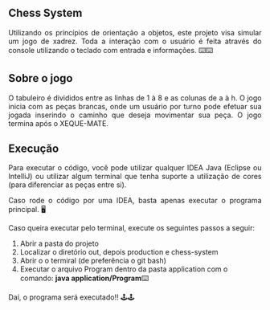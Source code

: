 ## Chess System

<p style="text-align: justify;">
Utilizando os princípios de orientação a objetos, este projeto visa simular um jogo de xadrez. 
Toda a  interação com o usuário é feita através do console utilizando o teclado com entrada e informações. ⌨️⌨️
</p>

## Sobre o jogo
<p style="text-align: justify;">
O tabuleiro é divididos entre as linhas de 1 à 8 e as colunas de a à h. O jogo inicia com as peças brancas, onde um usuário
por turno pode efetuar sua jogada inserindo o caminho que deseja movimentar sua peça. O jogo termina após o XEQUE-MATE.
</p>

## Execução

<p style="text-align: justify;">
    Para executar o código, você pode utilizar qualquer IDEA Java (Eclipse ou IntelliJ) ou utilizar algum terminal 
    que tenha suporte a utilização de cores (para diferenciar as peças entre si).   
</p>

<p style="text-align: justify;">Caso rode o código por uma IDEA, basta apenas executar o programa principal. 🖥</p>

<p style="text-align: justify;">
  Caso queira executar pelo terminal, execute os seguintes passos a seguir: 
  
  <ol>
    <li>Abrir a pasta do projeto</li>
    <li>Localizar o diretório out, depois production e chess-system</li>
    <li>Abrir o o termiral (de preferência o git bash)</li>
    <li>Executar o arquivo Program dentro da pasta application com o comando: <b>java application/Program</b>⌨️</li>
  </ol>
  Daí, o programa será executado!! 🕹🕹
</p>

